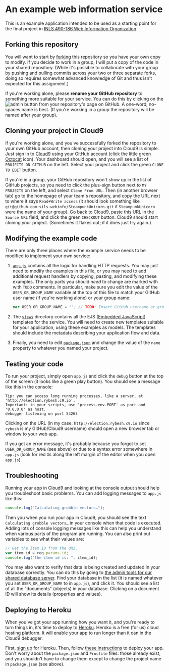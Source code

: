 # An example web information service

This is an example application intended to be used as a starting point for the final project in [INLS 490-186 Web Information Organization](http://aeshin.org/teaching/inls-490-186/2012/sp/).

## Forking this repository

You will want to start by [forking](http://help.github.com/fork-a-repo/) this repository so you have your own copy to modify. If you decide to work in a group, I will put a copy of the code in your shared repository. (While it's possible to collaborate with your group by pushing and pulling commits across your two or three separate forks, doing so requires somewhat advanced knowledge of Git and thus isn't expected for this assignment.)

If you're working alone, please **rename your GitHub repository** to something more suitable for your service. You can do this by clicking on the ![admin](/sils-webinfo/election/raw/master/doc/img/admin.png) button from your repository's page on GitHub. A one-word, no-spaces name is best. (If you're working in a group the repository will be named after your group).

## Cloning your project in Cloud9

If you're working alone, and you've successfully forked the repository to your own GitHub account, then cloning your project into Cloud9 is simple. Just sign in to [Cloud9](http://c9.io) using your GitHub account (click the little green [Octocat](http://octodex.github.com/) icon). Your dashboard should open, and you will see a list of `PROJECTS ON GITHUB` on the left. Select your project and click the green `CLONE TO EDIT` button.

If you're in a group, your GitHub repository won't show up in the list of GitHub projects, so you need to click the plus-sign button next to `MY PROJECTS` on the left, and select `Clone From URL`. Then (in another browser tab) go to the homepage of your team's repository, and copy the URL next to where it says `Read+Write access` (it should look something like `git@github.com:sils-webinfo/SteampunkUnicorn.git` if `SteampunkUnicorn` were the name of your group). Go back to Cloud9, paste this URL in the `Source URL` field, and click the green `CHECKOUT` button. Cloud9 should start cloning your project. (Sometimes it flakes out; if it does just try again.)

## Modifying the example code

There are only three places where the example service needs to be modified to implement your own service:

1. [`app.js`](https://github.com/sils-webinfo/election/blob/master/app.js) contains all the logic for handling HTTP requests. You may just need to modify the examples in this file, or you may need to add additional request handlers by copying, pasting, and modifying these examples. The only parts you should *need* to change are marked with with `TODO` comments. In particular, make sure you edit the value of the `USER_OR_GROUP_NAME` variable at the top of this file to match your GitHub user name (if you're working alone) or your group name:

    ```javascript
    var USER_OR_GROUP_NAME = ''; // TODO: Insert GitHub username or group name.
    ```

1. The [`views`](https://github.com/sils-webinfo/election/tree/master/views) directory contains all the EJS ([Embedded JavaScript](http://embeddedjs.com/)) templates for the service. You will need to create new templates suitable for your application, using these examples as models. The templates should include the metadata describing your application flow and data.

1. Finally, you need to edit [`package.json`](https://github.com/sils-webinfo/election/blob/master/package.json) and change the value of the `name` property to whatever you named your project.

## Testing your code

To run your project, simply open `app.js` and click the `debug` button at the top of the screen (it looks like a green play button). You should see a message like this in the console:

```
Tip: you can access long running processes, like a server, at 'http://election.rybesh.c9.io'.
Important: in your scripts, use 'process.env.PORT' as port and '0.0.0.0' as host.
debugger listening on port 54263
```

Clicking on the URL (in my case, `http://election.rybesh.c9.io` since `rybesh` is my GitHub/Cloud9 username) should open a new browser tab or window to your web app.

If you get an error message, it's probably because you forgot to set `USER_OR_GROUP_NAME` (see above) or due to a syntax error somewhere in `app.js` (look for red `X`s along the left margin of the editor when you open `app.js`). 

## Troubleshooting

Running your app in Cloud9 and looking at the console output should help you troubleshoot basic problems. You can add logging messages to `app.js` like this:

```javascript
console.log("Calculating grobble vectors…");
```

Then you when you run your app in Cloud9, you should see the text `Calculating grobble vectors…` in your console when that code is executed. Adding lots of console logging messages like this can help you understand when various parts of the program are running. You can also print out variables to see what their values are:

```javascript
// Get the item ID from the URI.
var item_id = req.params.id;
console.log("the item id is: ", item_id);
```

You may also want to verify that data is being created and updated in your database correctly. You can do this by going to [the admin tools for our shared database server](http://sils-webinfo.iriscouch.com/_utils/). Find your database in the list (it is named whatever you set `USER_OR_GROUP_NAME` to in `app.js`), and click it. You should see a list of all the "documents" (objects) in your database. Clicking on a document ID will show its details (properties and values).

## Deploying to Heroku

When you've got your app running how you want it, and you're ready to turn things in, it's time to deploy to [Heroku](http://www.heroku.com/). Heroku is a free (for us) cloud hosting platform. It will enable your app to run longer than it can in the Cloud9 debugger.

First, [sign up](https://api.heroku.com/signup) for Heroku. Then, follow [these instructions](http://support.cloud9ide.com/entries/20710298-deploy-your-application-to-heroku) to deploy your app. Don't worry about the `package.json` and `Procfile` files: those already exist, and you shouldn't have to change them except to change the project name in `package.json` (see above).

